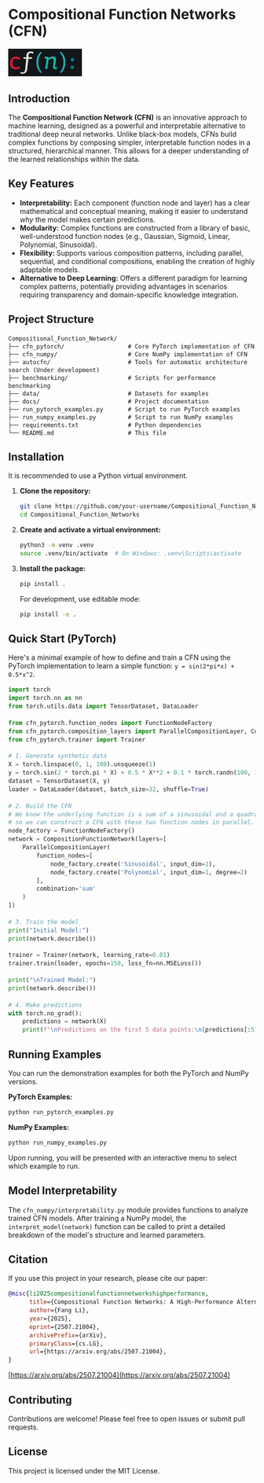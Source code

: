# Compositional Function Networks (CFN)

<p align="left">
  <img src="docs/cfn_logo_new.png" alt="CFN Logo Placeholder" width="150">
</p>

## Introduction

The **Compositional Function Network (CFN)** is an innovative approach to machine learning, designed as a powerful and interpretable alternative to traditional deep neural networks. Unlike black-box models, CFNs build complex functions by composing simpler, interpretable function nodes in a structured, hierarchical manner. This allows for a deeper understanding of the learned relationships within the data.

## Key Features

-   **Interpretability:** Each component (function node and layer) has a clear mathematical and conceptual meaning, making it easier to understand *why* the model makes certain predictions.
-   **Modularity:** Complex functions are constructed from a library of basic, well-understood function nodes (e.g., Gaussian, Sigmoid, Linear, Polynomial, Sinusoidal).
-   **Flexibility:** Supports various composition patterns, including parallel, sequential, and conditional compositions, enabling the creation of highly adaptable models.
-   **Alternative to Deep Learning:** Offers a different paradigm for learning complex patterns, potentially providing advantages in scenarios requiring transparency and domain-specific knowledge integration.

## Project Structure

```
Compositional_Function_Network/
├── cfn_pytorch/                  # Core PyTorch implementation of CFN
├── cfn_numpy/                    # Core NumPy implementation of CFN
├── autocfn/                      # Tools for automatic architecture search (Under development)
├── benchmarking/                 # Scripts for performance benchmarking
├── data/                         # Datasets for examples
├── docs/                         # Project documentation
├── run_pytorch_examples.py       # Script to run PyTorch examples
├── run_numpy_examples.py         # Script to run NumPy examples
├── requirements.txt              # Python dependencies
└── README.md                     # This file
```

## Installation

It is recommended to use a Python virtual environment.

1.  **Clone the repository:**
    ```bash
    git clone https://github.com/your-username/Compositional_Function_Networks.git
    cd Compositional_Function_Networks
    ```

2.  **Create and activate a virtual environment:**
    ```bash
    python3 -m venv .venv
    source .venv/bin/activate  # On Windows: .venv\Scripts\activate
    ```

3.  **Install the package:**
    ```bash
    pip install .
    ```
    For development, use editable mode:
    ```bash
    pip install -e .
    ```

## Quick Start (PyTorch)

Here's a minimal example of how to define and train a CFN using the PyTorch implementation to learn a simple function: `y = sin(2*pi*x) + 0.5*x^2`.

```python
import torch
import torch.nn as nn
from torch.utils.data import TensorDataset, DataLoader

from cfn_pytorch.function_nodes import FunctionNodeFactory
from cfn_pytorch.composition_layers import ParallelCompositionLayer, CompositionFunctionNetwork
from cfn_pytorch.trainer import Trainer

# 1. Generate synthetic data
X = torch.linspace(0, 1, 100).unsqueeze(1)
y = torch.sin(2 * torch.pi * X) + 0.5 * X**2 + 0.1 * torch.randn(100, 1)
dataset = TensorDataset(X, y)
loader = DataLoader(dataset, batch_size=32, shuffle=True)

# 2. Build the CFN
# We know the underlying function is a sum of a sinusoidal and a quadratic function,
# so we can construct a CFN with these two function nodes in parallel.
node_factory = FunctionNodeFactory()
network = CompositionFunctionNetwork(layers=[
    ParallelCompositionLayer(
        function_nodes=[
            node_factory.create('Sinusoidal', input_dim=1),
            node_factory.create('Polynomial', input_dim=1, degree=2)
        ],
        combination='sum'
    )
])

# 3. Train the model
print("Initial Model:")
print(network.describe())

trainer = Trainer(network, learning_rate=0.01)
trainer.train(loader, epochs=150, loss_fn=nn.MSELoss())

print("\nTrained Model:")
print(network.describe())

# 4. Make predictions
with torch.no_grad():
    predictions = network(X)
    print(f"\nPredictions on the first 5 data points:\n{predictions[:5]}")
```


## Running Examples

You can run the demonstration examples for both the PyTorch and NumPy versions.

**PyTorch Examples:**
```bash
python run_pytorch_examples.py
```

**NumPy Examples:**
```bash
python run_numpy_examples.py
```
Upon running, you will be presented with an interactive menu to select which example to run.

## Model Interpretability

The `cfn_numpy/interpretability.py` module provides functions to analyze trained CFN models. After training a NumPy model, the `interpret_model(network)` function can be called to print a detailed breakdown of the model's structure and learned parameters.

## Citation

If you use this project in your research, please cite our paper:

```bibtex
@misc{li2025compositionalfunctionnetworkshighperformance,
      title={Compositional Function Networks: A High-Performance Alternative to Deep Neural Networks with Built-in Interpretability}, 
      author={Fang Li},
      year={2025},
      eprint={2507.21004},
      archivePrefix={arXiv},
      primaryClass={cs.LG},
      url={https://arxiv.org/abs/2507.21004}, 
}
```

[https://arxiv.org/abs/2507.21004](https://arxiv.org/abs/2507.21004)

## Contributing

Contributions are welcome! Please feel free to open issues or submit pull requests.

## License

This project is licensed under the MIT License.